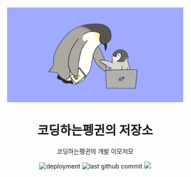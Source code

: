 <div align='center'>
    <img src='./static/social-card.png' alt='social card' width='80%'/>
    <h1>코딩하는펭귄의 저장소</h1>
    <p>코딩하는펭귄의 개발 이모저모</p>
    <img src='https://img.shields.io/github/deployments/coodingpenguin/devlog/production?color=90be6d&label=vercel&logo=vercel&logoColor=white&style=for-the-badge' alt='deployment'/>
    <img src='https://img.shields.io/github/last-commit/coodingpenguin/devlog?color=f94144&logo=git&logoColor=white&style=for-the-badge' alt='last github commit'/>
    <img src='https://img.shields.io/github/stars/coodingpenguin/devlog?color=ffca3a&logo=github&logoColor=white&style=for-the-badge'/>
</div>
